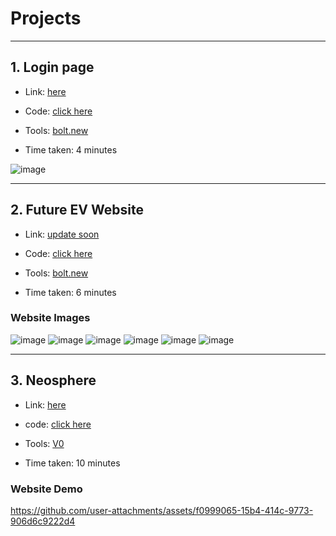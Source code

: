 # Projects
---
## 1. Login page

- Link: [here](https://jade-dodol-96000b.netlify.app/)

- Code: [click here](https://bolt.new/~/sb1-cyprzs)

- Tools: [bolt.new](https://bolt.new/)

- Time taken: 4 minutes

![image](https://github.com/user-attachments/assets/696796df-d61f-40cc-97ca-a8335f6be3af)

---

## 2. Future EV Website

- Link: [update soon]()
  
- Code: [click here](https://bolt.new/~/sb1-ztumtn)
  
- Tools: [bolt.new](https://bolt.new/)

- Time taken: 6 minutes

### Website Images

![image](https://github.com/user-attachments/assets/db943389-3a5a-4f68-a8a4-e267968ca0db)
![image](https://github.com/user-attachments/assets/dc4aff15-0d02-4475-9169-89cd5e91b5c5)
![image](https://github.com/user-attachments/assets/fe992166-f00f-4372-b5d4-1d0f8e16a0ab)
![image](https://github.com/user-attachments/assets/6ac43641-1c38-45bb-9cc6-34aaa22fa780)
![image](https://github.com/user-attachments/assets/577c70c1-42d0-47bb-acb9-35fc70c2fcf4)
![image](https://github.com/user-attachments/assets/fbfa92b6-01d6-4167-8ca7-7370e12c95cc)


---

## 3. Neosphere 

- Link: [here](https://b_ep6wbi6qckq.v0.build/)

- code: [click here](https://v0.dev/chat/8Cd16gc9L5B?b=b_EP6WBI6qcKq)

- Tools: [V0 ](https://v0.dev/)

-  Time taken: 10 minutes

### Website Demo

https://github.com/user-attachments/assets/f0999065-15b4-414c-9773-906d6c9222d4





















